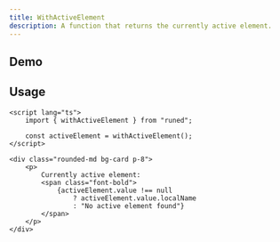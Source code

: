 ```yaml
---
title: WithActiveElement
description: A function that returns the currently active element.
---
```


<script>
import { UseActiveElementDemo } from '$lib/components/demos';
</script>

## Demo

<UseActiveElementDemo />

## Usage

```svelte
<script lang="ts">
	import { withActiveElement } from "runed";

	const activeElement = withActiveElement();
</script>

<div class="rounded-md bg-card p-8">
	<p>
		Currently active element:
		<span class="font-bold">
			{activeElement.value !== null
				? activeElement.value.localName
				: "No active element found"}
		</span>
	</p>
</div>
```
